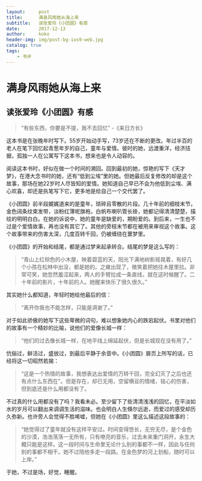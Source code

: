 ```yaml
---
layout:     post
title:      满身风雨她从海上来
subtitle:   读张爱玲《小团圆》有感
date:       2017-12-13
author:     koko
header-img: img/post-bg-ios9-web.jpg
catalog: true
tags:
    - 书评
---
```


# 满身风雨她从海上来

## 读张爱玲《小团圆》有感

>“有些东西，你要是不提，我不去回忆” -《来日方长》

这本书是在张晚年时写下。55岁开始动手写，73岁还在不断的更改。年过半百的老人在笔下回忆起青葱年岁的自己，童年与爱情。彼时的她，远渡重洋，经济拮据，孤独一人在公寓写下这本书，想来也是令人动容的。

阅读这本书时，好似在做一个时间的溯回。回到最初的她，惊艳的写下《天才梦》，在港大念书时的她，还有“低到尘埃”里的她。但她最后反复修改的却是这个故事，那场在她22岁时人尽皆知的爱情。她知道自己早已不会为他低到尘埃、满心欢喜，却还是执笔写下它，更多地是给自己一个交代罢了。

《小团圆》前半段娓娓道来的是童年，琐碎且零散的片段。几十年前的细枝末节，金色阔条纹束发带，淡粉红薄呢旗袍，白帆布喇叭管长褂，她都记得清清楚楚，描绘的明明白白。在她的诉说中，她的童年是缺爱的，期盼爱的。到后来，一生也不过是个爱情故事，再也没有其它了。其他的旁枝末节都在被用来审视这个故事。这个故事带来的伤害太深，几度百转千回，仍被缠绕在噩梦里。

《小团圆》的开始和结尾，都是通过梦来起承转合。结尾的梦是这么写的：

>“青山上红棕色的小木屋，映着碧蓝的天，阳光下满地树影摇晃着，有好几个小孩在松林中出没，都是她的。之雍出现了，微笑着把她往木屋里拉。非常可笑，她忽然羞涩起来，两人的手臂拉成一条直线，就在这时候醒了。二十年前的影片，十年前的人。她醒来快乐了很久很久。”

其实她什么都知道，年轻时她给他最后的信：

>“离开你我也不能怎样，只能是凋谢了。”

对于如此骄傲的她写下这些卑微的词句，难以想象她内心的跌宕起伏。书里对他们的故事有一个精妙的比喻，说他们的爱像长城一样：

>“他们的过去像长城一样，在地平线上绵延起伏，但是长城现在没有用了。”

伉俪过，鲜活过，盛放过，到最后平静于余音中。《小团圆》扉页上所写的话，已经将这一切昭然若揭：

>“这是一个热情的故事，我想表达出爱情的万转千回，完全幻灭了之后也还有点什么东西在”。但是存在，却已无用，空留横亘的情绪，铭心的伤害，但到底还是什么用都没有了。

不过真的什么用都没有了吗？我看未必。至少留下了些清清浅浅的回忆，在平淡如水的岁月可以翻出来调调生活的滋味。也会明白人生倏尔远逝，而爱过的感受却历久弥新。也许旁人会觉得不胜唏嘘，但她在《小团圆》里这么描述这段故事的：

>“她觉得过了童年就没有这样平安过。时间变得悠长，无穷无尽，是个金色的沙漠，浩浩荡荡一无所有，只有嘹亮的音乐，过去未来重门洞开，永生大概只能是这样。这一段时间与生命里无论什么别的事都不一样，因此与任何别的事都不相干。她不过陪他多走一段路。在金色梦的河上划船，随时可以上岸。”

于她，不过是场，好觉，睡醒。